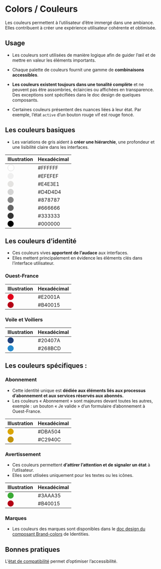 # Colors / Couleurs

Les couleurs permettent à l’utilisateur d’être immergé dans une ambiance. Elles contribuent à créer une expérience utilisateur cohérente et obtimisée.

## Usage

- Les couleurs sont utilisées de manière logique afin de guider l’œil et de mettre en valeur les éléments importants.

- Chaque palette de couleurs fournit une gamme de **combinaisons accessibles**.

- **Les couleurs existent toujours dans une tonalité complète** et ne peuvent pas être assombries, éclaircies ou affichées en transparence. Des exceptions sont spécifiées dans le doc design de quelques composants.

- Certaines couleurs présentent des nuances liées à leur état. Par exemple, l’état `active` d’un bouton rouge vif est rouge foncé.

## Les couleurs basiques

- Les variations de gris aident à **créer une hiérarchie**, une profondeur et une lisibilité claire dans les interfaces.

Illustration | Hexadécimal
------------ | ------------- |
<span style="display: inline-block; width: 20px; height: 20px; border-radius: 50%; background: #FFFFFF; border: 1px solid #d4d4d4"></span> | #FFFFFF
<span style="display: inline-block; width: 20px; height: 20px; border-radius: 50%; background: #EFEFEF"></span> | #EFEFEF
<span style="display: inline-block; width: 20px; height: 20px; border-radius: 50%; background: #E4E3E1"></span> | #E4E3E1
<span style="display: inline-block; width: 20px; height: 20px; border-radius: 50%; background: #D4D4D4"></span> | #D4D4D4
<span style="display: inline-block; width: 20px; height: 20px; border-radius: 50%; background: #878787"></span> | #878787
<span style="display: inline-block; width: 20px; height: 20px; border-radius: 50%; background: #666666"></span> | #666666
<span style="display: inline-block; width: 20px; height: 20px; border-radius: 50%; background: #333333"></span> | #333333
<span style="display: inline-block; width: 20px; height: 20px; border-radius: 50%; background: #000000"></span> | #000000

## Les couleurs d’identité

- Ces couleurs vives **apportent de l’audace** aux interfaces.
- Elles mettent principalement en évidence les éléments clés dans l’interface utilisateur.

### Ouest-France

Illustration | Hexadécimal
------------ | ------------- |
<span style="display: inline-block; width: 20px; height: 20px; border-radius: 50%; background: #E2001A"></span> | #E2001A
<span style="display: inline-block; width: 20px; height: 20px; border-radius: 50%; background: #B40015"></span> | #B40015

### Voile et Voiliers

Illustration | Hexadécimal
------------ | ------------- |
<span style="display: inline-block; width: 20px; height: 20px; border-radius: 50%; background: #20407A"></span> | #20407A
<span style="display: inline-block; width: 20px; height: 20px; border-radius: 50%; background: #268BCD"></span> | #268BCD

## Les couleurs spécifiques&nbsp;:

### Abonnement

- Cette identité unique est **dédiée aux éléments liés aux processus d’abonnement et aux services réservés aux abonnés.**
- Les couleurs «&nbsp;Abonnement&nbsp;» sont majeures devant toutes les autres, exemple : un bouton «&nbsp;Je valide&nbsp;» d’un formulaire d’abonnement à Ouest-France.

Illustration | Hexadécimal
------------ | ------------- |
<span style="display: inline-block; width: 20px; height: 20px; border-radius: 50%; background: #DBA504"></span> | #DBA504
<span style="display: inline-block; width: 20px; height: 20px; border-radius: 50%; background: #C2940C"></span> | #C2940C

### Avertissement

- Ces couleurs permettent **d’attirer l’attention et de signaler un état** à l’utlisateur.
- Elles sont utlisées uniquement pour les textes ou les icônes.

Illustration | Hexadécimal
------------ | ------------- |
<span style="display: inline-block; width: 20px; height: 20px; border-radius: 50%; background: #3AAA35"></span> | #3AAA35
<span style="display: inline-block; width: 20px; height: 20px; border-radius: 50%; background: #B40015"></span> | #B40015

### Marques
- Les couleurs des marques sont disponibles dans le [doc design du composant Brand-colors](/storybook/?path=/story/components-identities-brand-colors--design) de Identities.

## Bonnes pratiques
L’<a href="https://abc.useallfive.com/?colors[]=EE2200,B40015,FFFFFF,EFEFEF,D4D4D4,848484,666666,000000,DBA504,C2940C" target="_blank">état de compatibilité</a> permet d’optimiser l’accessibilité.
